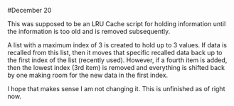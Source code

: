 #December 20

This was supposed to be an LRU Cache script for holding information until the information is too old and is removed subsequently.

A list with a maximum index of 3 is created to hold up to 3 values. If data is recalled from this list, then it moves that specific
recalled data back up to the first index of the list (recently used). However, if a fourth item is added, then the lowest index (3rd item)
is removed and everything is shifted back by one making room for the new data in the first index.

I hope that makes sense I am not changing it. This is unfinished as of right now. 